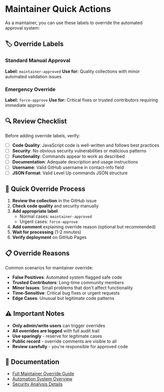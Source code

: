 # Maintainer Quick Actions

As a maintainer, you can use these labels to override the automated approval system:

## 🏷️ Override Labels

### Standard Manual Approval
**Label:** `maintainer-approved`
**Use for:** Quality collections with minor automated validation issues

### Emergency Override
**Label:** `force-approve`
**Use for:** Critical fixes or trusted contributors requiring immediate approval

## 🔍 Review Checklist

Before adding override labels, verify:

- [ ] **Code Quality**: JavaScript code is well-written and follows best practices
- [ ] **Security**: No obvious security vulnerabilities or malicious patterns
- [ ] **Functionality**: Commands appear to work as described
- [ ] **Documentation**: Adequate description and usage instructions
- [ ] **Username**: Valid GitHub username in contact-info field
- [ ] **JSON Format**: Valid Level Up commands JSON structure

## 🚀 Quick Override Process

1. **Review the collection** in the GitHub issue
2. **Check code quality** and security manually
3. **Add appropriate label**:
   - Normal cases: `maintainer-approved`
   - Urgent cases: `force-approve`
4. **Add comment** explaining override reason (optional but recommended)
5. **Wait for processing** (1-2 minutes)
6. **Verify deployment** on GitHub Pages

## 📋 Override Reasons

Common scenarios for maintainer override:

- **False Positives**: Automated system flagged safe code
- **Trusted Contributors**: Long-time community members
- **Minor Issues**: Small problems that don't affect functionality
- **Time-Sensitive**: Critical bug fixes or urgent requests
- **Edge Cases**: Unusual but legitimate code patterns

## ⚠️ Important Notes

- **Only admin/write users** can trigger overrides
- **All overrides are logged** with full audit trail
- **Use sparingly** - reserve for legitimate cases
- **Public record** - override comments are visible to all
- **Review carefully** - you're responsible for approved code

## 🔗 Documentation

- [Full Maintainer Override Guide](MAINTAINER_OVERRIDE.md)
- [Automation System Overview](AUTOMATION_SYSTEM.md)
- [Security Analysis Details](AUTOMATED_PROCESSING.md)
